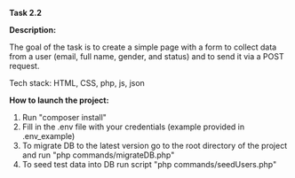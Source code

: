 <b>Task 2.2</b>

<b>Description:</b>

The goal of the task is to create a simple page with a form to collect data from a user (email, full name, gender, and status) and to send it via a POST request.

Tech stack:
HTML, CSS, php, js, json

<b>How to launch the project:</b>

1) Run "composer install"
2) Fill in the .env file with your credentials (example provided in .env_example)
3) To migrate DB to the latest version go to the root directory of the project and run "php commands/migrateDB.php"
4) To seed test data into DB run script "php commands/seedUsers.php"
